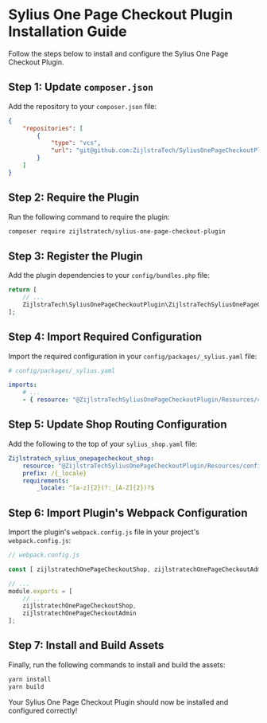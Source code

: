 # Sylius One Page Checkout Plugin Installation Guide

Follow the steps below to install and configure the Sylius One Page Checkout Plugin.

## Step 1: Update `composer.json`

Add the repository to your `composer.json` file:

```json
{
    "repositories": [
        {
            "type": "vcs",
            "url": "git@github.com:ZijlstraTech/SyliusOnePageCheckoutPlugin.git"
        }
    ]
}
```

## Step 2: Require the Plugin

Run the following command to require the plugin:

```bash
composer require zijlstratech/sylius-one-page-checkout-plugin
```

## Step 3: Register the Plugin

Add the plugin dependencies to your `config/bundles.php` file:

```php
return [
    // ...
    ZijlstraTech\SyliusOnePageCheckoutPlugin\ZijlstraTechSyliusOnePageCheckoutPlugin::class => ['all' => true],
];
```

## Step 4: Import Required Configuration

Import the required configuration in your `config/packages/_sylius.yaml` file:

```yaml
# config/packages/_sylius.yaml

imports:
    # ...
    - { resource: "@ZijlstraTechSyliusOnePageCheckoutPlugin/Resources/config/config.yml" }
```

## Step 5: Update Shop Routing Configuration

Add the following to the top of your `sylius_shop.yaml` file:

```yaml
Zijlstratech_sylius_onepagecheckout_shop:
    resource: "@ZijlstraTechSyliusOnePageCheckoutPlugin/Resources/config/shop_routing.yml"
    prefix: /{_locale}
    requirements:
        _locale: ^[a-z]{2}(?:_[A-Z]{2})?$
```

## Step 6: Import Plugin's Webpack Configuration

Import the plugin's `webpack.config.js` file in your project's `webpack.config.js`:

```javascript
// webpack.config.js

const [ zijlstratechOnePageCheckoutShop, zijlstratechOnePageCheckoutAdmin ] = require('./vendor/zijlstratech/onepagecheckout-plugin/webpack.config.js');

// ...
module.exports = [
    // ...
    zijlstratechOnePageCheckoutShop, 
    zijlstratechOnePageCheckoutAdmin
];
```

## Step 7: Install and Build Assets

Finally, run the following commands to install and build the assets:

```bash
yarn install
yarn build
```

Your Sylius One Page Checkout Plugin should now be installed and configured correctly!

